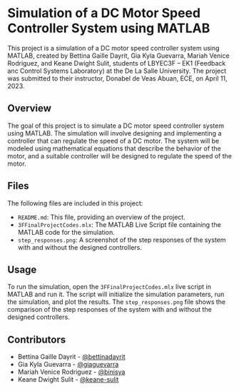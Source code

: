 # **Simulation of a DC Motor Speed Controller System using MATLAB**

This project is a simulation of a DC motor speed controller system using MATLAB, created by Bettina Gaille Dayrit, Gia Kyla Guevarra, Mariah Venice Rodriguez, and Keane Dwight Sulit, students of LBYEC3F – EK1 (Feedback anc Control Systems Laboratory) at the De La Salle University. The project was submitted to their instructor, Donabel de Veas Abuan, ECE, on April 11, 2023.

## **Overview**

The goal of this project is to simulate a DC motor speed controller system using MATLAB. The simulation will involve designing and implementing a controller that can regulate the speed of a DC motor. The system will be modeled using mathematical equations that describe the behavior of the motor, and a suitable controller will be designed to regulate the speed of the motor.

## **Files**

The following files are included in this project:

- `README.md`: This file, providing an overview of the project.
- `3FFinalProjectCodes.mlx`: The MATLAB Live Script file containing the MATLAB code for the simulation.
- `step_responses.png`: A screenshot of the step responses of the system with and without the designed controllers.

## **Usage**

To run the simulation, open the `3FFinalProjectCodes.mlx` live script in MATLAB and run it. The script will initialize the simulation parameters, run the simulation, and plot the results. The `step_responses.png` file shows the comparison of the step responses of the system with and without the designed controllers.

## **Contributors**

- Bettina Gaille Dayrit - [@bettinadayrit](https://github.com/bettinadayrit)
- Gia Kyla Guevarra - [@giaguevarra](https://github.com/giaguevarra)
- Mariah Venice Rodriguez - [@binisya](https://github.com/binisya)
- Keane Dwight Sulit - [@keane-sulit](https://github.com/keane-sulit)
